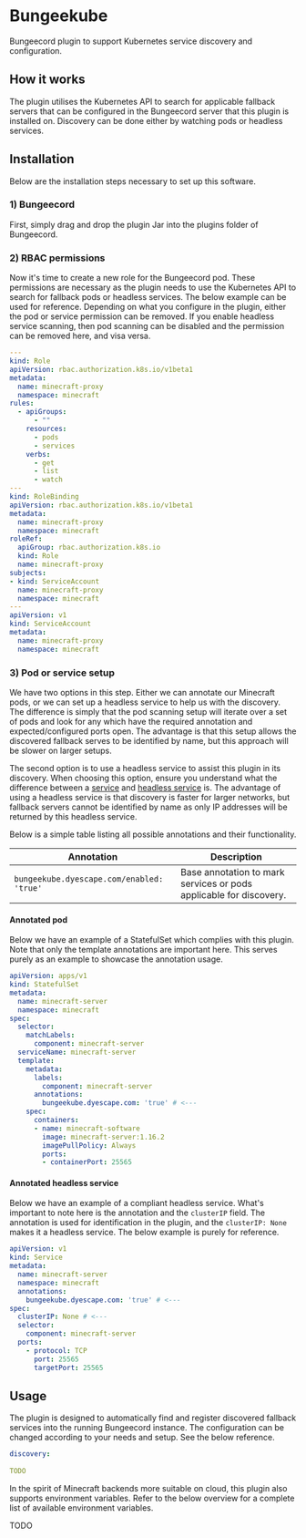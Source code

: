 # Bungeekube
Bungeecord plugin to support Kubernetes service discovery and configuration.

## How it works
The plugin utilises the Kubernetes API to search for applicable fallback servers that can be configured in the
Bungeecord server that this plugin is installed on. Discovery can be done either by watching pods or headless
services.

## Installation
Below are the installation steps necessary to set up this software.

### 1) Bungeecord
First, simply drag and drop the plugin Jar into the plugins folder of Bungeecord.

### 2) RBAC permissions
Now it's time to create a new role for the Bungeecord pod. These permissions are necessary as the plugin needs to use
the Kubernetes API to search for fallback pods or headless services. The below example can be used for reference.
Depending on what you configure in the plugin, either the pod or service permission can be removed. If you enable
headless service scanning, then pod scanning can be disabled and the permission can be removed here, and visa versa.
```yaml
---
kind: Role
apiVersion: rbac.authorization.k8s.io/v1beta1
metadata:
  name: minecraft-proxy
  namespace: minecraft
rules:
  - apiGroups:
      - ""
    resources:
      - pods
      - services
    verbs:
      - get
      - list
      - watch
---
kind: RoleBinding
apiVersion: rbac.authorization.k8s.io/v1beta1
metadata:
  name: minecraft-proxy
  namespace: minecraft
roleRef:
  apiGroup: rbac.authorization.k8s.io
  kind: Role
  name: minecraft-proxy
subjects:
- kind: ServiceAccount
  name: minecraft-proxy
  namespace: minecraft
---
apiVersion: v1
kind: ServiceAccount
metadata:
  name: minecraft-proxy
  namespace: minecraft
```

### 3) Pod or service setup
We have two options in this step. Either we can annotate our Minecraft pods, or we can set up a headless service to help
us with the discovery. The difference is simply that the pod scanning setup will iterate over a set of pods and look for
any which have the required annotation and expected/configured ports open. The advantage is that this setup allows the
discovered fallback serves to be identified by name, but this approach will be slower on larger setups.

The second option is to use a headless service to assist this plugin in its discovery. When choosing this option, ensure
you understand what the difference between a [service](https://kubernetes.io/docs/concepts/services-networking/service/) 
and [headless service](https://kubernetes.io/docs/concepts/services-networking/service/#headless-services) is. The
advantage of using a headless service is that discovery is faster for larger networks, but fallback servers cannot be
identified by name as only IP addresses will be returned by this headless service.

Below is a simple table listing all possible annotations and their functionality.

| Annotation                                   | Description                                                        |
| ---------------------------------------------| ------------------------------------------------------------------ |
| `bungeekube.dyescape.com/enabled: 'true'`    | Base annotation to mark services or pods applicable for discovery. |

#### Annotated pod
Below we have an example of a StatefulSet which complies with this plugin. Note that only the template annotations are
important here. This serves purely as an example to showcase the annotation usage.
```yaml
apiVersion: apps/v1
kind: StatefulSet
metadata:
  name: minecraft-server
  namespace: minecraft
spec:
  selector:
    matchLabels:
      component: minecraft-server
  serviceName: minecraft-server
  template:
    metadata:
      labels:
        component: minecraft-server
      annotations:
        bungeekube.dyescape.com: 'true' # <---
    spec:
      containers:
      - name: minecraft-software
        image: minecraft-server:1.16.2
        imagePullPolicy: Always
        ports:
        - containerPort: 25565
```

#### Annotated headless service
Below we have an example of a compliant headless service. What's important to note here is the annotation and the
`clusterIP` field. The annotation is used for identification in the plugin, and the `clusterIP: None` makes it a
headless service. The below example is purely for reference.
```yaml
apiVersion: v1
kind: Service
metadata:
  name: minecraft-server
  namespace: minecraft
  annotations:
    bungeekube.dyescape.com: 'true' # <---
spec:
  clusterIP: None # <---
  selector:
    component: minecraft-server
  ports:
    - protocol: TCP
      port: 25565
      targetPort: 25565 
```

## Usage
The plugin is designed to automatically find and register discovered fallback services into the running Bungeecord
instance. The configuration can be changed according to your needs and setup. See the below reference.
```yaml
discovery:
  
TODO
```

In the spirit of Minecraft backends more suitable on cloud, this plugin also supports environment variables. Refer to
the below overview for a complete list of available environment variables.

TODO